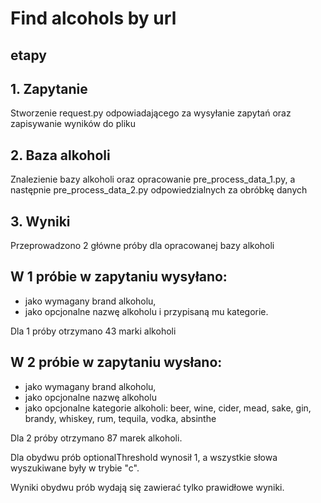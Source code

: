 
# Find alcohols by url



## etapy



## 1. Zapytanie

Stworzenie request.py odpowiadającego za wysyłanie zapytań oraz zapisywanie wyników do pliku

## 2. Baza alkoholi

Znalezienie bazy alkoholi oraz opracowanie pre_process_data_1.py, a następnie pre_process_data_2.py odpowiedzialnych za obróbkę danych

## 3. Wyniki

Przeprowadzono 2 główne próby dla opracowanej bazy alkoholi

W 1 próbie w zapytaniu wysyłano:
 - 
- jako wymagany brand alkoholu,
- jako opcjonalne nazwę alkoholu i przypisaną mu kategorie.

Dla 1 próby otrzymano 43 marki alkoholi

W 2 próbie w zapytaniu wysłano:
 - 
- jako wymagany brand alkoholu,
- jako opcjonalne nazwę alkoholu
- jako opcjonalne kategorie alkoholi: beer, wine, cider, mead, sake, gin, brandy, whiskey, rum, tequila, vodka, absinthe

Dla 2 próby otrzymano 87 marek alkoholi.

Dla obydwu prób optionalThreshold wynosił 1, a wszystkie słowa wyszukiwane były w trybie "c".

Wyniki obydwu prób wydają się zawierać tylko prawidłowe wyniki.